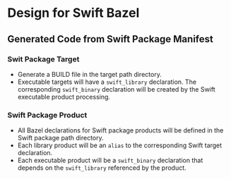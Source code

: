 # Design for Swift Bazel


## Generated Code from Swift Package Manifest

### Swit Package Target

- Generate a BUILD file in the target path directory.
- Executable targets will have a `swift_library` declaration. The corresponding `swift_binary`
  declaration will be created by the Swift executable product processing.

### Swift Package Product

- All Bazel declarations for Swift package products will be defined in the Swift package path
  directory.
- Each library product will be an `alias` to the corresponding Swift target declaration.
- Each executable product will be a `swift_binary` declaration that depends on the `swift_library`
  referenced by the product.
